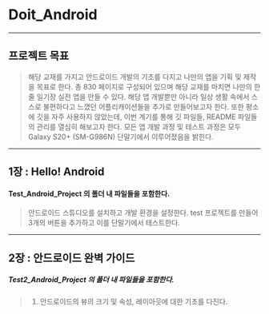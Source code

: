 # Doit_Android
-------------
## 프로젝트 목표
> 해당 교재를 가지고 안드로이드 개발의 기초를 다지고 나만의 앱을 기획 및 제작을 목표로 한다.
> 총 830 페이지로 구성되어 있으며 해당 교재를 마치면 나만의 한 줄 일기장 실전 앱을 만들 수 있다.
> 해당 앱 개발뿐만 아니라 일상 생활 속에서 스스로 불편하다고 느꼈던 어플리캐이션들을 추가로 만들어보고자 한다.
> 또한 평소에 깃을 자주 사용하지 않았는데, 이번 계기를 통해 깃 파일들, README 파일들의 관리를 열심히 해보고자 한다.
> 모든 앱 개발 과정 및 테스트 과정은 모두 Galaxy S20+ (SM-G986N) 단말기에서 이루어졌음을 밝힌다.

-------------

## 1장 : Hello! Android
#### Test_Android_Project 의 폴더 내 파일들을 포함한다.
> 안드로이드 스튜디오를 설치하고 개발 환경을 설정한다. test 프로젝트를 만들어 3개의 버튼을 추가하고 이를 단말기에서 테스트한다.

-------------

## 2장 : 안드로이드 완벽 가이드
##### Test2_Android_Project 의 폴더 내 파일들을 포함한다.
> 1. 안드로이드의 뷰의 크기 및 속성, 레이아웃에 대한 기초를 다진다.
